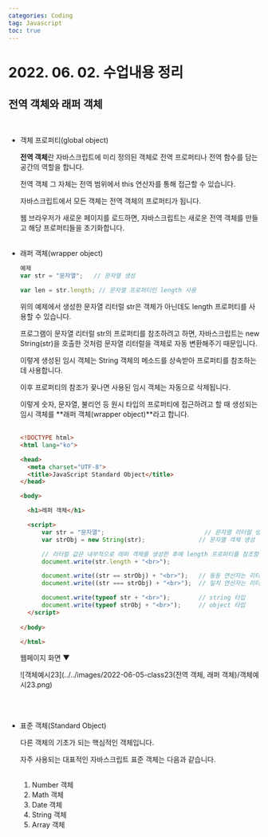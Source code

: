 ```yaml
---
categories: Coding	
tag: Javascript
toc: true
---
```




# 2022. 06. 02. 수업내용 정리 

## 전역 객체와 래퍼 객체

<br>

* 객체 프로퍼티(global object)

  **전역 객체**란 자바스크립트에 미리 정의된 객체로 전역 프로퍼티나 전역 함수를 담는 공간의 역할을 합니다.<br>

  전역 객체 그 자체는 전역 범위에서 this 연산자를 통해 접근할 수 있습니다.<br>

  자바스크립트에서 모든 객체는 전역 객체의 프로퍼티가 됩니다.<br>

  웹 브라우저가 새로운 페이지를 로드하면, 자바스크립트는  새로운 전역 객체를 만들고 해당 프로퍼티들을 초기화합니다.<br><br>

* 래퍼 객체(wrapper object)

  ```javascript
  예제
  var str = "문자열";   // 문자열 생성
  
  var len = str.length; // 문자열 프로퍼티인 length 사용
  ```

  위의 예제에서 생성한 문자열 리터럴 str은 객체가 아닌데도 length 프로퍼티를 사용할 수 있습니다.<br>

  프로그램이 문자열 리터럴 str의 프로퍼티를 참조하려고 하면, 자바스크립트는 new String(str)을 호출한 것처럼 문자열 리터럴을 객체로 자동 변환해주기 때문입니다.<br>

  이렇게 생성된 임시 객체는 String 객체의 메소드를 상속받아 프로퍼티를 참조하는 데 사용합니다.<br>

  이후 프로퍼티의 참조가 끛나면 사용된 임시 객체는 자동으로 삭제됩니다.<br>

  이렇게 숫자, 문자열, 불리언 등 원시 타입의 프로퍼티에 접근하려고 할 때 생성되는 임시 객체를 **래퍼 객체(wrapper object)**라고 합니다.<br><br>

  ```html
  <!DOCTYPE html>
  <html lang="ko">
  
  <head>
  	<meta charset="UTF-8">
  	<title>JavaScript Standard Object</title>
  </head>
  
  <body>
  
  	<h1>레퍼 객체</h1>
  
  	<script>
  		var str = "문자열";							// 문자열 리터럴 생성
  		var strObj = new String(str);				// 문자열 객체 생성
  
  		// 리터럴 값은 내부적으로 래퍼 객체를 생성한 후에 length 프로퍼티를 참조함.
  		document.write(str.length + "<br>");
  
  		document.write((str == strObj) + "<br>");	// 동등 연산자는 리터럴 값과 해당 래퍼 객체를 동일하게 봄.
  		document.write((str === strObj) + "<br>");	// 일치 연산자는 리터럴 값과 해당 래퍼 객체를 구별함.
  
  		document.write(typeof str + "<br>");		// string 타입
  		document.write(typeof strObj + "<br>");		// object 타입
  	</script>
  	
  </body>
  
  </html>
  ```

  웹페이지 화면 ▼

  ![객체예시23](../../images/2022-06-05-class23(전역 객체, 래퍼 객체)/객체예시23.png)

  <br><br>

* 표준 객체(Standard Object)

  다른 객체의 기초가 되는 핵심적인 객체입니다.<br>

  자주 사용되는 대표적인 자바스크립트 표준 객체는 다음과 같습니다.<br>

  <br>

  1. Number 객체
  2. Math 객체
  3. Date 객체
  4. String 객체
  5. Array 객체

  